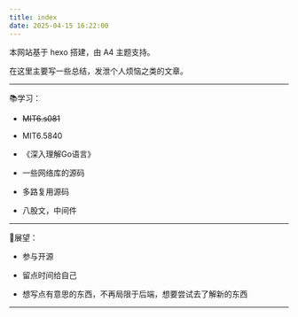 ```yaml
---
title: index
date: 2025-04-15 16:22:00
---
```


本网站基于 hexo 搭建，由 A4 主题支持。

在这里主要写一些总结，发泄个人烦恼之类的文章。

----

📚学习：

- ~~MIT6.s081~~

- MIT6.5840
- 《深入理解Go语言》
- 一些网络库的源码
- 多路复用源码
- 八股文，中间件

---



🎯展望：

- 参与开源



- 留点时间给自己



- 想写点有意思的东西，不再局限于后端，想要尝试去了解新的东西

---

